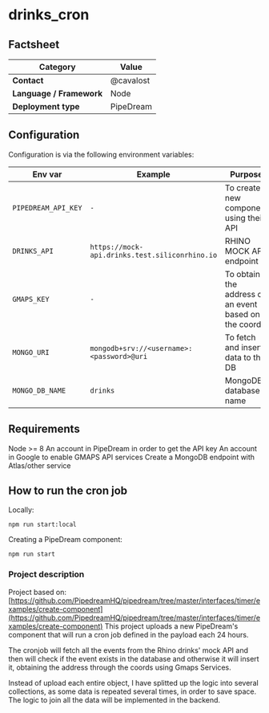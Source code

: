 # drinks_cron

## Factsheet

| **Category**              | **Value**                                 |
| ------------------------- | ---------------------------------------- |
| **Contact**               |@cavalost
| **Language / Framework**  | Node
| **Deployment type**       | PipeDream

## Configuration

Configuration is via the following environment variables:

| Env var      | Example      | Purpose                   |
| ------------ | ------------ | ------------------------- |
| `PIPEDREAM_API_KEY` | `-` | To create a new component using their API |
| `DRINKS_API` | `https://mock-api.drinks.test.siliconrhino.io` | RHINO MOCK API endpoint |
| `GMAPS_KEY` | `-` | To obtain the address of an event based on the coords
| `MONGO_URI` | `mongodb+srv://<username>:<password>@uri` | To fetch and insert data to the DB
| `MONGO_DB_NAME` | `drinks` | MongoDB database name


## Requirements
Node >= 8
An account in PipeDream in order to get the API key
An account in Google to enable GMAPS API services
Create a MongoDB endpoint with Atlas/other service

## How to run the cron job
Locally:
```
npm run start:local
```
Creating a PipeDream component:
```
npm run start
```

### Project description
Project based on: [https://github.com/PipedreamHQ/pipedream/tree/master/interfaces/timer/examples/create-component](https://github.com/PipedreamHQ/pipedream/tree/master/interfaces/timer/examples/create-component)
This project uploads a new PipeDream's component that will run a cron job defined
in the payload each 24 hours.

The cronjob will fetch all the events from the Rhino drinks' mock API and then will check
if the event exists in the database and otherwise it will insert it, obtaining the 
address through the coords using Gmaps Services.

Instead of upload each entire object, I have splitted up the logic into several collections,
as some data is repeated several times, in order to save space. The logic to join all the data
will be implemented in the backend.
